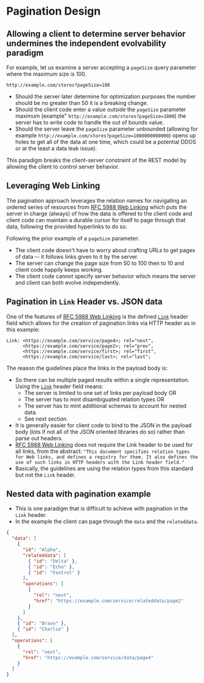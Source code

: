 # Pagination Design

## Allowing a client to determine server behavior undermines the independent evolvability paradigm

For example, let us examine a server accepting a `pageSize` query parameter where the maximum size is 100.

```
http://example.com/stores?pageSize=100
```

* Should the server later determine for optimization purposes the number should be no greater than 50 it is a breaking change.
* Should the client code enter a value outside the `pageSize` parameter maximum (example" `http://example.com/stores?pageSize=1000`) the server has to write code to handle the out of bounds value.
* Should the server leave the `pageSize` parameter unbounded (allowing for example `http://example.com/stores?pageSize=1000000000000`) opens up holes to get all of the data at one time, which could be a potential DDOS or at the least a data leak issue).

This paradigm breaks the client-server constraint of the REST model by allowing the client to control server behavior.

## Leveraging Web Linking

The pagination approach leverages the relation names for navigating an ordered series of resources from [RFC 5988 Web Linking](https://tools.ietf.org/html/rfc5988) which puts the server in charge (always) of how the data is offered to the client code and client code can maintain a durable cursor for itself to page through that data, following the provided hyperlinks to do so.

Following the prior example of a `pageSize` parameter:

* The client code doesn't have to worry about crafting URLs to get pages of data -- it follows links given to it by the server.
* The server can change the page size from 50 to 100 then to 10 and client code happily keeps working.
* The client code cannot specify server behavior which means the server and client can both evolve independently.

## Pagination in `Link` Header vs. JSON data
One of the features of [RFC 5988 Web Linking](https://tools.ietf.org/html/rfc5988) is the defined [`Link`](https://tools.ietf.org/html/rfc5988#section-5) header field which allows for the creation of pagination links via HTTP header as in this example:

```
Link: <https://example.com/service/page4>; rel="next",
      <https://example.com/service/page2>; rel="prev",
      <https://example.com/service/first>; rel="first",
      <https://example.com/service/last>; rel="last";
```

The reason the guidelines place the links in the payload body is:

* So there can be multiple paged results within a single representation. Using the [`Link`](https://tools.ietf.org/html/rfc5988#section-5) header field means:
	* The server is limited to one set of links per payload body OR
	* The server has to mint disambiguated relation types OR
	* The server has to mint additional schemas to account for nested data.
	* See next section.
* It is generally easier for client code to bind to the JSON in the payload body (lots if not all of the JSON oriented libraries do so) rather than parse out headers.
* [RFC 5988 Web Linking](https://tools.ietf.org/html/rfc5988) does not require the Link header to be used for all links, from the abstract: `"This document specifies relation types for Web links, and defines a registry for them. It also defines the use of such links in HTTP headers with the Link header field."`
* Basically, the guidelines are using the relation types from this standard but not the `Link` header.

## Nested data with pagination example

* This is one paradigm that is difficult to achieve with pagination in the `Link` header.
* In the example the client can page through the `data` and the `relateddata`.

```json
{
  "data": [
    {
      "id": "Alpha",
      "relateddata": [
        { "id": "Delta"	},
        { "id": "Echo" },
        { "id": "Foxtrot" }
      ],
      "operations": [
        {
          "rel": "next",
          "href": "https://example.com/service/relateddata/page2"
        }
      ]
    },
    { "id": "Bravo" },
    { "id": "Charlie" }
  ],
  "operations": [
    {
      "rel": "next",
      "href": "https://example.com/service/data/page4"
    }
  ]
}
```
